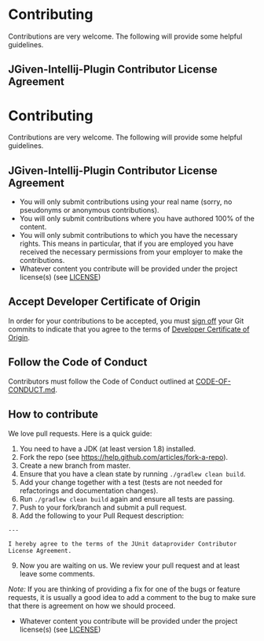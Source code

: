 # Contributing

Contributions are very welcome. The following will provide some helpful guidelines.

## JGiven-Intellij-Plugin Contributor License Agreement
# Contributing

Contributions are very welcome. The following will provide some helpful guidelines.

## JGiven-Intellij-Plugin Contributor License Agreement

* You will only submit contributions using your real name (sorry, no pseudonyms or anonymous contributions).
* You will only submit contributions where you have authored 100% of the content.
* You will only submit contributions to which you have the necessary rights.
This means in particular, that if you are employed you have received the necessary permissions
from your employer to make the contributions.
* Whatever content you contribute will be provided under the project license(s) (see [LICENSE](LICENSE))

## Accept Developer Certificate of Origin

In order for your contributions to be accepted, you must [sign off](https://git-scm.com/docs/git-commit#git-commit---signoff)
your Git commits to indicate that you agree to the terms of [Developer Certificate of Origin](https://developercertificate.org/).

## Follow the Code of Conduct

Contributors must follow the Code of Conduct outlined at [CODE-OF-CONDUCT.md](CODE-OF-CONDUCT.md).

## How to contribute

We love pull requests. Here is a quick guide:

1. You need to have a JDK (at least version 1.8) installed.
2. Fork the repo (see https://help.github.com/articles/fork-a-repo).
3. Create a new branch from master.
4. Ensure that you have a clean state by running `./gradlew clean build`.
5. Add your change together with a test (tests are not needed for refactorings and documentation changes).
6. Run `./gradlew clean build` again and ensure all tests are passing.
7. Push to your fork/branch and submit a pull request.
8. Add the following to your Pull Request description:
```
---

I hereby agree to the terms of the JUnit dataprovider Contributor License Agreement.
```
9. Now you are waiting on us. We review your pull request and at least leave some comments.

*Note:* If you are thinking of providing a fix for one of the bugs or feature requests, it is usually
a good idea to add a comment to the bug to make sure that there is agreement on how we should proceed.
* Whatever content you contribute will be provided under the project license(s) (see [LICENSE](LICENSE))
